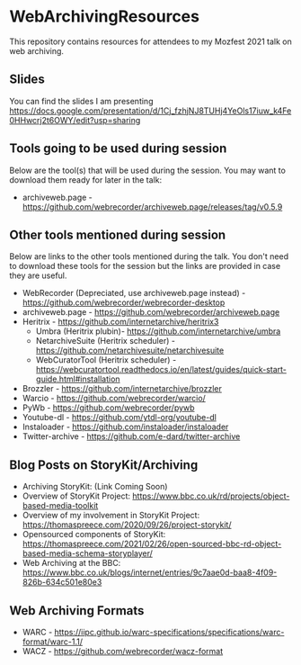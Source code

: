 # WebArchivingResources
This repository contains resources for attendees to my Mozfest 2021 talk on web archiving.

## Slides
You can find the slides I am presenting
https://docs.google.com/presentation/d/1Cj_fzhjNJ8TUHj4YeOls17iuw_k4Fe0HHwcrj2t6OWY/edit?usp=sharing

## Tools going to be used during session
Below are the tool(s) that will be used during the session. You may want to download them ready for later in the talk:

- archiveweb.page - https://github.com/webrecorder/archiveweb.page/releases/tag/v0.5.9

## Other tools mentioned during session
Below are links to the other tools mentioned during the talk. You don't need to download these tools for the session but the links are provided in case they are useful.

- WebRecorder (Depreciated, use archiveweb.page instead) - https://github.com/webrecorder/webrecorder-desktop
- archiveweb.page - https://github.com/webrecorder/archiveweb.page
- Heritrix - https://github.com/internetarchive/heritrix3
  - Umbra (Heritrix plubin)- https://github.com/internetarchive/umbra
  - NetarchiveSuite (Heritrix scheduler) - https://github.com/netarchivesuite/netarchivesuite
  - WebCuratorTool (Heritrix scheduler) - https://webcuratortool.readthedocs.io/en/latest/guides/quick-start-guide.html#installation
- Brozzler - https://github.com/internetarchive/brozzler
- Warcio - https://github.com/webrecorder/warcio/
- PyWb - https://github.com/webrecorder/pywb
- Youtube-dl - https://github.com/ytdl-org/youtube-dl
- Instaloader - https://github.com/instaloader/instaloader
- Twitter-archive - https://github.com/e-dard/twitter-archive

## Blog Posts on StoryKit/Archiving

- Archiving StoryKit: (Link Coming Soon)
- Overview of StoryKit Project: https://www.bbc.co.uk/rd/projects/object-based-media-toolkit
- Overview of my involvement in StoryKit Project: https://thomaspreece.com/2020/09/26/project-storykit/
- Opensourced components of StoryKit: https://thomaspreece.com/2021/02/26/open-sourced-bbc-rd-object-based-media-schema-storyplayer/
- Web Archiving at the BBC: https://www.bbc.co.uk/blogs/internet/entries/9c7aae0d-baa8-4f09-826b-634c501e80e3

## Web Archiving Formats

- WARC - https://iipc.github.io/warc-specifications/specifications/warc-format/warc-1.1/
- WACZ - https://github.com/webrecorder/wacz-format
